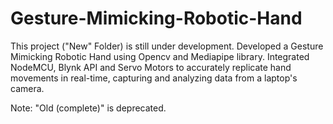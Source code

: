 # Gesture-Mimicking-Robotic-Hand
This project ("New" Folder) is still under development. Developed a Gesture Mimicking Robotic Hand using Opencv and Mediapipe library. Integrated NodeMCU, Blynk API and Servo Motors to accurately replicate hand movements in real-time, capturing and analyzing data from a laptop's camera.

Note: "Old (complete)" is deprecated.
